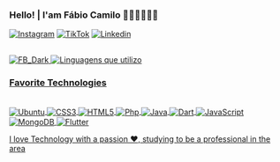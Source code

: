 ### Hello! | I'am Fábio Camilo   🖐🏼👨🏻‍💻🚀

[![Instagram](https://img.shields.io/badge/Instagram-E4405F?style=for-the-badge&logo=instagram&logoColor=white
)](https://instagram.com/fabiocamilo46)
[![TikTok](https://img.shields.io/badge/TikTok-000000?style=for-the-badge&logo=tiktok&logoColor=white
)](https://www.linkedin.com/in/fabio-camilo-308990214/)
[![Linkedin](https://img.shields.io/badge/LinkedIn-0077B5?style=for-the-badge&logo=linkedin&logoColor=white
)](https://www.linkedin.com/in/fabio-camilo-308990214/)

##
<div>
 <a href="https://github.com/DarkDev-ux"
  
  ![FB_Dark](https://github-readme-stats.vercel.app/api?username=DarkDev-ux&show_icons=true&theme=dracula)
![Linguagens que utilizo](https://github-readme-stats.vercel.app/api/top-langs/?username=DarkDev-ux&layout=compact&theme=dracula)
  </div>



### Favorite Technologies
<div style="display: inline_block"><br/>
 <img align="center" alt="Ubuntu"  src="https://img.shields.io/badge/Ubuntu-E95420?style=for-the-badge&logo=ubuntu&logoColor=white"/>
 <img align="center" alt="CSS3"  src="https://img.shields.io/badge/CSS3-1572B6?style=for-the-badge&logo=css3&logoColor=white"/>
 <img align="center" alt="HTML5"  src="https://img.shields.io/badge/HTML5-E34F26?style=for-the-badge&logo=html5&logoColor=white"/>
 <img align="center" alt="Php"  src="https://img.shields.io/badge/PHP-777BB4?style=for-the-badge&logo=php&logoColor=white"/>
<img align="center" alt="Java"  src="https://img.shields.io/badge/Java-ED8B00?style=for-the-badge&logo=openjdk&logoColor=white"/>
<img align="center" alt="Dart"  src="https://img.shields.io/badge/Dart-0175C2?style=for-the-badge&logo=dart&logoColor=white"/>
<img align="center" alt="JavaScript"  src="https://img.shields.io/badge/JavaScript-323330?style=for-the-badge&logo=javascript&logoColor=F7DF1E"/>
 <img align="center" alt="MongoDB"  src="https://img.shields.io/badge/MongoDB-4EA94B?style=for-the-badge&logo=mongodb&logoColor=white"/>
<img align="center" alt="Flutter"  src="https://img.shields.io/badge/Flutter-02569B?style=for-the-badge&logo=flutter&logoColor=white"/>
 </div>


I love Technology with a passion ❤️, studying to be a professional in the area
